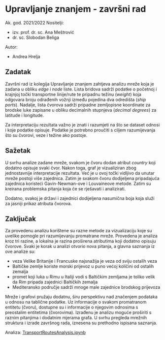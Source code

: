 # Upravljanje znanjem - završni rad

Ak. god. 2021/2022
Nositelji:

- izv. prof. dr. sc. Ana Meštrović  
- dr. sc. Slobodan Beliga  
  
Autor: 
- Andrea Hrelja

## Zadatak

Završni rad iz kolegija Upravljanje znanjem zahtjeva analizu mreže koja je zadana u obliku *edge* i *node* liste. Lista bridova sadrži podatke o početnoj i krajnjoj točki transportne linije/rute te pripadnu težinu (*weight*) koja odgovara broju odrađenih vožnji između pojedina dva odredišta (*ship ports*). Nadalje, lista čvorova sadrži pripadne zemljopisne koordinate za brodske luke zapisane u obliku decimalnih stupnjeva (*decimal degrees*) za latitude i longitude.  

Za interpretaciju rezultata važno je znati i razumjeti na što se dataset odnosi i koje podatke opisuje.
Podatke je potrebno proučiti s ciljem razumijevanja što su čvorovi, veze i težine ako postoje.

## Sažetak

U svrhu analize zadane mreže, svakom je čvoru dodan atribut *country* koji dodatno opisuje svaki čvor. Nakon toga, graf je vizualiziran zbog jednostavnije interpretacije rezultata. Već je u ovoj točki vidljivo da unutar mreže postoji više zajednica. Zatim je svakom čvoru dodijeljena pripadajuća zajednica koristeći Gavin-Newman-ove i Louvaineove metode. Zatim su kreirana problemska pitanja koja će se rješavati i analizirati.  

Dodatno, svakoj je državi i zajednici dodijeljena nasumična boja koja služi za jasniji prikaz atributa čvorova.  

## Zaključak

Za provedenu analizu korištene su razne metode za vizualizaciju koje su uvelike pomogle pri razumijevanju promatrane mreže. Provedena je analiza kroz tri razine, a lokalna je razina proširena atributima koji dodatno opisuju čvorove. Svaki je korak u analizi otvorio nova pitanja, a glavna saznanja iz ove analize su:

- veza Velike Britanije i Francuske najsnažija je veza od sviju ostalih veza  
- Baltičke zemlje koriste morski prijevoz u puno većoj količini od ostalih zemalja  
- promet koji luka u Rimu u Italiji vodi s Baltičkim zemljama je toliko velik da Rim pripada zajednici Baltičkih zemalja  
- Mediteransko područje sadrži mnoge male zajednice brodskog prijevoza  

Mreže i grafovi pružaju dodatnu, širu perspektivu nad značenjem podataka u odnosu na tablične podatke. Uz informacije o svakom promatranom entitetu (čvoru), dostupne su i informacije o njegovim odnosima s preostalim entitetima (čvorovima). Izrađenu je analizu moguće proširiti s raznim pitanjima i dodatnim mjerama grafa. U svrhu pregleda mrežnih struktura i izrade završnog rada, iznesena su prethodno ispisana saznanja.

Analiza: [TransportRoutesAnalysis.ipynb](./TransportRoutesAnalysis.ipynb)